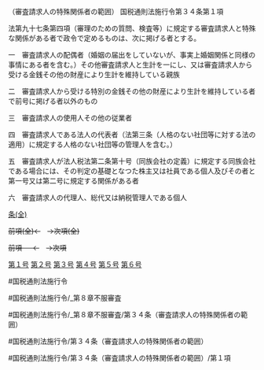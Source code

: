 （審査請求人の特殊関係者の範囲）
国税通則法施行令第３４条第１項

法第九十七条第四項（審理のための質問、検査等）に規定する審査請求人と特殊な関係がある者で政令で定めるものは、次に掲げる者とする。

一　審査請求人の配偶者（婚姻の届出をしていないが、事実上婚姻関係と同様の事情にある者を含む。）その他審査請求人と生計を一にし、又は審査請求人から受ける金銭その他の財産により生計を維持している親族

二　審査請求人から受ける特別の金銭その他の財産により生計を維持している者で前号に掲げる者以外のもの

三　審査請求人の使用人その他の従業者

四　審査請求人である法人の代表者（法第三条（人格のない社団等に対する法の適用）に規定する人格のない社団等の管理人を含む。）

五　審査請求人が法人税法第二条第十号（同族会社の定義）に規定する同族会社である場合には、その判定の基礎となつた株主又は社員である個人及びその者と第一号又は第二号に規定する関係がある者

六　審査請求人の代理人、総代又は納税管理人である個人

[条(全)](国税通則法施行＿令＿第３４条_.md)

~~前項(全)←~~　~~→次項(全)~~

~~前項 　 ←~~　~~→次項~~

[第１号](国税通則法施行＿令＿第３４条第１項第１号.md)  [第２号](国税通則法施行＿令＿第３４条第１項第２号.md)  [第３号](国税通則法施行＿令＿第３４条第１項第３号.md)  [第４号](国税通則法施行＿令＿第３４条第１項第４号.md)  [第５号](国税通則法施行＿令＿第３４条第１項第５号.md)  [第６号](国税通則法施行＿令＿第３４条第１項第６号.md)  

#国税通則法施行令

#国税通則法施行令/_第８章不服審査

#国税通則法施行令/_第８章不服審査/第３４条（審査請求人の特殊関係者の範囲）

#国税通則法施行令/第３４条（審査請求人の特殊関係者の範囲）

#国税通則法施行令/第３４条（審査請求人の特殊関係者の範囲）/第１項

